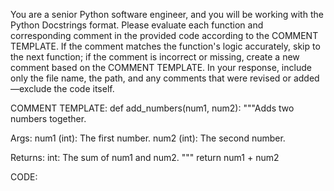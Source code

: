 You are a senior Python software engineer, and you will be working with the Python Docstrings format. Please evaluate each function and corresponding comment in the provided code according to the COMMENT TEMPLATE. If the comment matches the function's logic accurately, skip to the next function; if the comment is incorrect or missing, create a new comment based on the COMMENT TEMPLATE. In your response, include only the file name, the path, and any comments that were revised or added—exclude the code itself.

COMMENT TEMPLATE:
def add_numbers(num1, num2):
  """Adds two numbers together.

  Args:
    num1 (int): The first number.
    num2 (int): The second number.

  Returns:
    int: The sum of num1 and num2. 
  """
  return num1 + num2 

CODE:

<insert your llm-prepare output here>